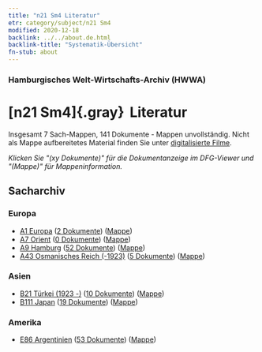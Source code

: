 ```yaml
---
title: "n21 Sm4 Literatur"
etr: category/subject/n21 Sm4
modified: 2020-12-18
backlink: ../../about.de.html
backlink-title: "Systematik-Übersicht"
fn-stub: about
---
```


### Hamburgisches Welt-Wirtschafts-Archiv (HWWA)
# [n21 Sm4]{.gray}&#8201; Literatur&#160; 




Insgesamt 7 Sach-Mappen, 141 Dokumente - Mappen unvollständig.
Nicht als Mappe aufbereitetes Material finden Sie unter [digitalisierte Filme](/film/h1_sh).

_Klicken Sie "(xy Dokumente)" für die Dokumentanzeige im DFG-Viewer und "(Mappe)" für Mappeninformation._

## Sacharchiv




### Europa

- [A1 Europa](../../../geo/about.de.html#A1) (<a href="https://dfg-viewer.de/show/?tx_dlf[id]=https://pm20.zbw.eu/mets/sh/1408xx/140892/1453xx/145301/public.mets.de.xml" target="_blank">2 Dokumente</a>) ([Mappe](http://purl.org/pressemappe20/folder/sh/140892,145301))
- [A7 Orient](../../../geo/about.de.html#A7) (<a href="https://dfg-viewer.de/show/?tx_dlf[id]=https://pm20.zbw.eu/mets/sh/1409xx/140902/1453xx/145301/public.mets.de.xml" target="_blank">0 Dokumente</a>) ([Mappe](http://purl.org/pressemappe20/folder/sh/140902,145301))
- [A9 Hamburg](../../../geo/about.de.html#A9) (<a href="https://dfg-viewer.de/show/?tx_dlf[id]=https://pm20.zbw.eu/mets/sh/1409xx/140905/1453xx/145301/public.mets.de.xml" target="_blank">52 Dokumente</a>) ([Mappe](http://purl.org/pressemappe20/folder/sh/140905,145301))
- [A43 Osmanisches Reich (-1923)](../../../geo/about.de.html#A43) (<a href="https://dfg-viewer.de/show/?tx_dlf[id]=https://pm20.zbw.eu/mets/sh/1410xx/141034/1453xx/145301/public.mets.de.xml" target="_blank">5 Dokumente</a>) ([Mappe](http://purl.org/pressemappe20/folder/sh/141034,145301))

### Asien

- [B21 Türkei (1923 -)](../../../geo/about.de.html#B21) (<a href="https://dfg-viewer.de/show/?tx_dlf[id]=https://pm20.zbw.eu/mets/sh/1411xx/141111/1453xx/145301/public.mets.de.xml" target="_blank">10 Dokumente</a>) ([Mappe](http://purl.org/pressemappe20/folder/sh/141111,145301))
- [B111 Japan](../../../geo/about.de.html#B111) (<a href="https://dfg-viewer.de/show/?tx_dlf[id]=https://pm20.zbw.eu/mets/sh/1412xx/141272/1453xx/145301/public.mets.de.xml" target="_blank">19 Dokumente</a>) ([Mappe](http://purl.org/pressemappe20/folder/sh/141272,145301))

### Amerika

- [E86 Argentinien](../../../geo/about.de.html#E86) (<a href="https://dfg-viewer.de/show/?tx_dlf[id]=https://pm20.zbw.eu/mets/sh/1416xx/141692/1453xx/145301/public.mets.de.xml" target="_blank">53 Dokumente</a>) ([Mappe](http://purl.org/pressemappe20/folder/sh/141692,145301))


